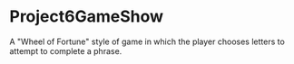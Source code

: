 # Project6GameShow
A "Wheel of Fortune"  style of game in which the player chooses letters to attempt to complete a phrase.
